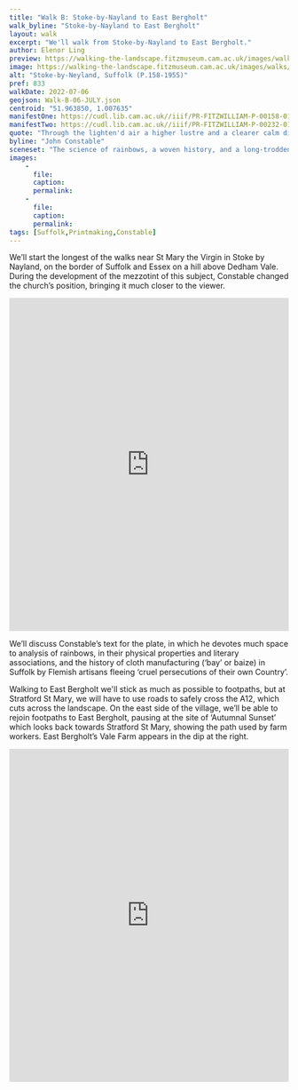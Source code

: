 ```yaml
---
title: "Walk B: Stoke-by-Nayland to East Bergholt"
walk_byline: "Stoke-by-Nayland to East Bergholt"
layout: walk
excerpt: "We'll walk from Stoke-by-Nayland to East Bergholt."
author: Elenor Ling
preview: https://walking-the-landscape.fitzmuseum.cam.ac.uk/images/walks/PR-FITZWILLIAM-P-00158-01955-000-00001_crop-preview.jpg
image: https://walking-the-landscape.fitzmuseum.cam.ac.uk/images/walks/PR-FITZWILLIAM-P-00158-01955-000-00001_crop.jpg
alt: "Stoke-by-Neyland, Suffolk (P.158-1955)"
pref: 833
walkDate: 2022-07-06
geojson: Walk-B-06-JULY.json
centroid: "51.963850, 1.007635"
manifestOne: https://cudl.lib.cam.ac.uk//iiif/PR-FITZWILLIAM-P-00158-01955
manifestTwo: https://cudl.lib.cam.ac.uk//iiif/PR-FITZWILLIAM-P-00232-01954-00001-C
quote: "Through the lighten'd air a higher lustre and a clearer calm diffusive tremble."
byline: "John Constable"
sceneset: "The science of rainbows, a woven history, and a long-trodden path."
images:
    -
      file:
      caption:
      permalink:
    -
      file:
      caption:
      permalink:
tags: [Suffolk,Printmaking,Constable]
---
```

We’ll start the longest of the walks near St Mary the Virgin in Stoke by Nayland, on the border of Suffolk and Essex on a hill above Dedham Vale. During the development of the mezzotint of this subject, Constable changed the church’s position, bringing it much closer to the viewer.

<iframe src="https://fitzmuseum.cam.ac.uk/uv.html#?manifest={{ page.manifestOne }}&c=0&m=0&cv=0&config=&locales=en-GB:English (GB),cy-GB:Cymraeg,fr-FR:Français (FR),pl-PL:Polski,sv-SE:Svenska&r=0" width="100%" height="600" allowfullscreen frameborder="0"></iframe>

We’ll discuss Constable’s text for the plate, in which he devotes much space to analysis of rainbows, in their physical properties and literary associations, and the history of cloth manufacturing (‘bay’ or baize) in Suffolk by Flemish artisans fleeing ‘cruel persecutions of their own Country’. 

Walking to East Bergholt we'll stick as much as possible to footpaths, but at Stratford St Mary, we will have to use roads to safely cross the A12, which cuts across the landscape. On the east side of the village, we’ll be able to rejoin footpaths to East Bergholt, pausing at the site of ‘Autumnal Sunset’ which looks back towards Stratford St Mary, showing the path used by farm workers. East Bergholt’s Vale Farm appears in the dip at the right. 

<iframe src="https://fitzmuseum.cam.ac.uk/uv.html#?manifest={{ page.manifestTwo }}&c=0&m=0&cv=0&config=&locales=en-GB:English (GB),cy-GB:Cymraeg,fr-FR:Français (FR),pl-PL:Polski,sv-SE:Svenska&r=0" width="100%" height="600" allowfullscreen frameborder="0"></iframe>
